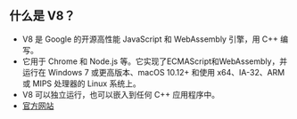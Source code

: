 ## 什么是 V8？
* V8 是 Google 的开源高性能 JavaScript 和 WebAssembly 引擎，用 C++ 编写。
* 它用于 Chrome 和 Node.js 等。它实现了ECMAScript和WebAssembly，并运行在 Windows 7 或更高版本、macOS 10.12+ 和使用 x64、IA-32、ARM 或 MIPS 处理器的 Linux 系统上。
* V8 可以独立运行，也可以嵌入到任何 C++ 应用程序中。
*  [官方网站]("https://v8.dev/")



